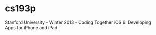 cs193p
======

Stanford University - Winter 2013 - Coding Together iOS 6: Developing Apps for iPhone and iPad